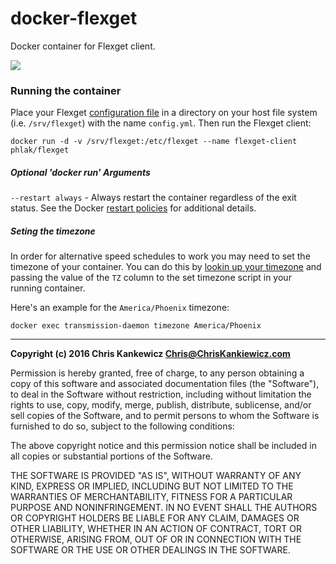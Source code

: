 docker-flexget
==============

Docker container for Flexget client.

[![](https://badge.imagelayers.io/phlak/flexget:latest.svg)](https://imagelayers.io/?images=phlak/flexget:latest 'Get your own badge on imagelayers.io')


### Running the container

Place your Flexget [configuration file](http://flexget.com/wiki/Configuration) in a directory on
your host file system (i.e. `/srv/flexget`) with the name `config.yml`. Then run the Flexget client:

    docker run -d -v /srv/flexget:/etc/flexget --name flexget-client phlak/flexget


##### Optional 'docker run' Arguments

`--restart always` - Always restart the container regardless of the exit status. See the Docker
                     [restart policies](https://goo.gl/OI87rA) for additional details.


##### Seting the timezone

In order for alternative speed schedules to work you may need to set the timezone of your container.
You can do this by [lookin up your timezone](https://goo.gl/uy1J6q) and passing the value of the
`TZ` column to the set timezone script in your running container.

Here's an example for the `America/Phoenix` timezone:

    docker exec transmission-daemon timezone America/Phoenix


-----

**Copyright (c) 2016 Chris Kankewicz <Chris@ChrisKankiewicz.com>**

Permission is hereby granted, free of charge, to any person obtaining a copy
of this software and associated documentation files (the "Software"), to deal
in the Software without restriction, including without limitation the rights
to use, copy, modify, merge, publish, distribute, sublicense, and/or sell
copies of the Software, and to permit persons to whom the Software is
furnished to do so, subject to the following conditions:

The above copyright notice and this permission notice shall be included in
all copies or substantial portions of the Software.

THE SOFTWARE IS PROVIDED "AS IS", WITHOUT WARRANTY OF ANY KIND, EXPRESS OR
IMPLIED, INCLUDING BUT NOT LIMITED TO THE WARRANTIES OF MERCHANTABILITY,
FITNESS FOR A PARTICULAR PURPOSE AND NONINFRINGEMENT. IN NO EVENT SHALL THE
AUTHORS OR COPYRIGHT HOLDERS BE LIABLE FOR ANY CLAIM, DAMAGES OR OTHER
LIABILITY, WHETHER IN AN ACTION OF CONTRACT, TORT OR OTHERWISE, ARISING FROM,
OUT OF OR IN CONNECTION WITH THE SOFTWARE OR THE USE OR OTHER DEALINGS IN
THE SOFTWARE.
